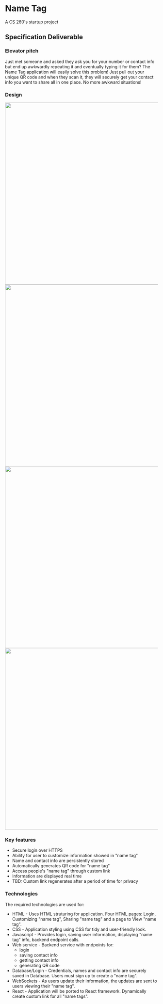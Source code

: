 # Name Tag
A CS 260's startup project

## Specification Deliverable
### Elevator pitch
Just met someone and asked they ask you for your number or contact info but end up awkwardly repeating it and eventually typing it for them? The Name Tag application will easily solve this problem! Just pull out your unique QR code and when they scan it, they will securely get your contact info you want to share all in one place. No more awkward situations!

### Design
<!-- 
![Name Tag customization](/design_images/main.png)
![User Login](/design_images/auth.png)
![Share my Name Tag](/design_images/share.png)
![Name Tag](/design_images/tag.png) 
-->
<img src="https://github.com/ThatLittleChicken/startup/blob/main/design_images/main.png" width="600">
<img src="https://github.com/ThatLittleChicken/startup/blob/main/design_images/auth.png" width="600">
<img src="https://github.com/ThatLittleChicken/startup/blob/main/design_images/share.png" width="600">
<img src="https://github.com/ThatLittleChicken/startup/blob/main/design_images/tag.png" width="600">

### Key features
- Secure login over HTTPS
- Ability for user to customize information showed in "name tag"
- Name and contact info are persistently stored
- Automatically generates QR code for "name tag"
- Access people's "name tag" through custom link
- Information are displayed real time
- TBD: Custom link regenerates after a period of time for privacy

### Technologies
The required technologies are used for:
- HTML - Uses HTML struturing for application. Four HTML pages: Login, Customizing "name tag", Sharing "name tag" and a page to View "name tag".
- CSS - Application styling using CSS for tidy and user-friendly look.
- Javascript - Provides login, saving user information, displaying "name tag" info, backend endpoint calls.
- Web service -  Backend service with endpoints for:
    * login
    * saving contact info
    * getting contact info
    * generating QR code
- Database/Login - Credentials, names and contact info are securely saved in Database. Users must sign up to create a "name tag".
- WebSockets - As users update their information, the updates are sent to users viewing their "name tag".
- React - Application will be ported to React framework. Dynamically create custom link for all "name tags".